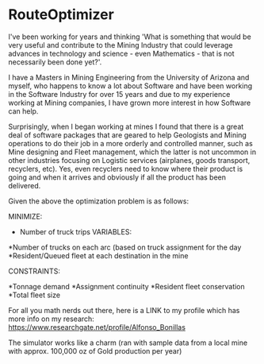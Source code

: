 # RouteOptimizer
I've been working for years and thinking 'What is something that would be very useful and contribute to the Mining Industry that could leverage advances in technology and science - even Mathematics - that is not necessarily been done yet?'.

I have a Masters in Mining Engineering from the University of Arizona and myself, who happens to know a lot about Software and have been working in the Software Industry for over 15 years and due to my experience working at Mining companies, I have grown more interest in how Software can help.

Surprisingly, when I began working at mines I found that there is a great deal of software packages that are geared to help Geologists and Mining operations to do their job in a more orderly and controlled manner, such as Mine designing and Fleet management, which the latter is not uncommon in other industries focusing on Logistic services (airplanes, goods transport, recyclers, etc). Yes, even recyclers need to know where their product is going and when it arrives and obviously if all the product has been delivered.

Given the above the optimization problem is as follows:

MINIMIZE:

* Number of truck trips
VARIABLES:

*Number of trucks on each arc (based on truck assignment for the day
*Resident/Queued fleet at each destination in the mine

CONSTRAINTS:

*Tonnage demand
*Assignment continuity
*Resident fleet conservation
*Total fleet size

For all you math nerds out there, here is a LINK to my profile which has more info on my research: https://www.researchgate.net/profile/Alfonso_Bonillas

The simulator works like a charm (ran with sample data from a local mine with approx. 100,000 oz of Gold production per year)
